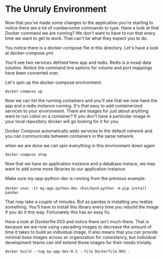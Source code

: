 # The Unruly Environment


Now that you've made some changes to the application you're starting to notice there are a lot of cumbersome commands to type. Have a look at that Docker command we are running? We don't want to have to run that every time we want to get to work. That can't be what they expect you to do.

You notice there is a docker-compose file in this directory.  Let's have a look at docker-compose.yml

You'll see two services defined here app and redis. Redis is a nosql data solution.  Notice the command line options for volume and port mappings have been converted over.

Let's spin up the docker-compose environment.

`docker-compose up`

Now we can list the running containers and you'll see that we now have the app and a redis instance running. It's that easy to add containerized services to your environment. There are images for just about anything want to run cobol on a container? If you don't have a particular image in your local repository docker will go looking for it for you.

Docker Compose automatically adds services to the default network and you can communicate between containers in the same network. 

when we are done we can spin everything in this environment down again

`docker-compose stop`

Now that we have an application instance and a database instace, we may want to add some more libraries to our application instance.

Make sure my-app-python-dev is running from the previous example.

`docker exec -it my-app-python-dev /bin/bash`
`python -m pip install pandas`

That may take a couple of minutes. But as pandas is installing you realize something. You'll have to install this library every time you rebuild the image if you do it this way. Fortunately this has an easy fix.

Have a look at Dockerfile.003 and notice there isn't much there. That is because we are now using cascading images to decrease the amount of time it takes to build an individual image. It also means that you can provide minimal base images across an organization for consistency, but individual development teams can still extend those images for their needs trivially.

`docker build --tag my-app-dev:0.3 --file Dockerfile.003 .`
